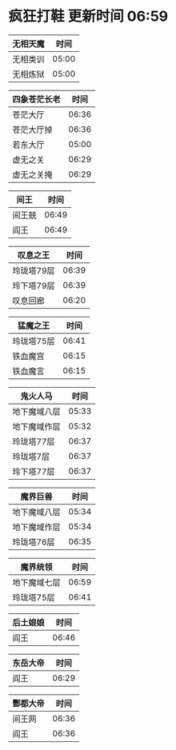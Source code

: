# 疯狂打鞋 更新时间 06:59

| 无相天魔   | 时间    |
|--------|-------|
| 无相类训 | 05:00 |
| 无相炼狱 | 05:00 |

| 四象苍茫长老   | 时间    |
|--------|-------|
| 苍茫大厅 | 06:36 |
| 苍茫大厅掉 | 06:36 |
| 若东大厅 | 05:00 |
| 虚无之关 | 06:29 |
| 虚无之关掩 | 06:29 |

| 间王   | 时间    |
|--------|-------|
| 间王兢 | 06:49 |
| 阎王 | 06:49 |

| 叹息之王   | 时间    |
|--------|-------|
| 玲珑塔79层 | 06:39 |
| 玲下塔79层 | 06:39 |
| 叹息回廊 | 06:20 |

| 猛魔之王   | 时间    |
|--------|-------|
| 玲珑塔75层 | 06:41 |
| 铁血魔宫 | 06:15 |
| 铁血魔言 | 06:15 |

| 鬼火人马   | 时间    |
|--------|-------|
| 地下魔域八层 | 05:33 |
| 地下魔域作层 | 05:32 |
| 玲珑塔77层 | 06:37 |
| 玲珑塔7层 | 06:37 |
| 玲下塔77层 | 06:37 |

| 魔界巨兽   | 时间    |
|--------|-------|
| 地下魔域八层 | 05:34 |
| 地下魔域作层 | 05:34 |
| 玲珑塔76层 | 06:35 |

| 魔界统领   | 时间    |
|--------|-------|
| 地下魔域七层 | 06:59 |
| 玲珑塔75层 | 06:41 |

| 后土娘娘   | 时间    |
|--------|-------|
| 阎王 | 06:46 |

| 东岳大帝   | 时间    |
|--------|-------|
| 阎王 | 06:29 |

| 酆都大帝   | 时间    |
|--------|-------|
| 间王网 | 06:36 |
| 阎王 | 06:36 |